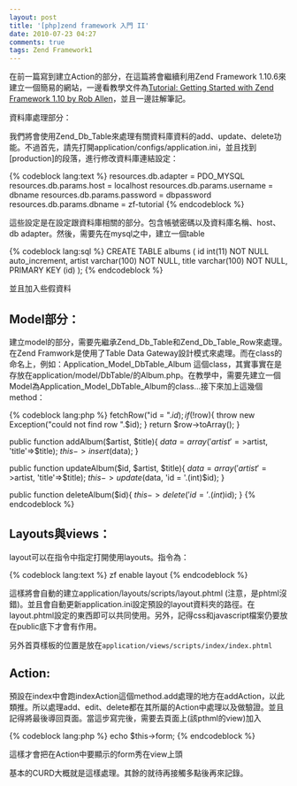 ```yaml
---
layout: post
title: '[php]zend framework 入門 II'
date: 2010-07-23 04:27
comments: true
tags: Zend Framework1
---
```

在前一篇寫到建立Action的部分，在這篇將會繼續利用Zend Framework 1.10.6來建立一個簡易的網站，一邊看教學文件為[Tutorial: Getting Started with Zend Framework 1.10 by Rob Allen](http://akrabat.com/zend-framework-tutorial/)，並且一邊註解筆記。
<!--more-->
資料庫處理部分：

我們將會使用Zend_Db_Table來處理有關資料庫資料的add、update、delete功能。不過首先，請先打開application/configs/application.ini，並且找到[production]的段落，進行修改資料庫連結設定：

{% codeblock lang:text %}
resources.db.adapter = PDO_MYSQL
resources.db.params.host = localhost
resources.db.params.username = dbname
resources.db.params.password = dbpassword
resources.db.params.dbname = zf-tutorial
{% endcodeblock %}

這些設定是在設定跟資料庫相關的部分。包含帳號密碼以及資料庫名稱、host、db adapter。然後，需要先在mysql之中，建立一個table

{% codeblock lang:sql %}
CREATE TABLE albums (
id int(11) NOT NULL auto_increment,
artist varchar(100) NOT NULL,
title varchar(100) NOT NULL,
PRIMARY KEY (id)
);
{% endcodeblock %}

並且加入些假資料

Model部分：
------
建立model的部分，需要先繼承Zend_Db_Table和Zend_Db_Table_Row來處理。在Zend Framwork是使用了Table Data Gateway設計模式來處理。而在class的命名上，例如：Application_Model_DbTable_Album 這個class，其實事實在是存放在application/model/DbTable/的Album.php。在教學中，需要先建立一個Model為Application_Model_DbTable_Album的class…接下來加上這幾個method：

{% codeblock lang:php %}
fetchRow("id = ".$id);
    if(!$row){
        throw new Exception("could not find row ".$id);
    }
    return $row->toArray();
}

public function addAlbum($artist, $title){
    $data = array('artist'=>$artist, 'title'=>$title);
    $this->insert($data);
}

public function updateAlbum($id, $artist, $title){
    $data = array('artist'=>$artist, 'title'=>$title);
    $this->update($data, 'id = '.(int)$id);
}

public function deleteAlbum($id){
    $this->delete('id = '.(int)$id);
}
{% endcodeblock %}

Layouts與views：
------
layout可以在指令中指定打開使用layouts。指令為：

{% codeblock lang:text %}
zf enable layout
{% endcodeblock %}

這樣將會自動的建立application/layouts/scripts/layout.phtml (注意，是phtml沒錯)。並且會自動更新application.ini設定預設的layout資料夾的路徑。在layout.phtml設定的東西即可以共同使用。另外，記得css和javascript檔案仍要放在public底下才會有作用。

另外首頁樣板的位置是放在<code>application/views/scripts/index/index.phtml</code>

Action:
------
預設在index中會跑indexAction這個method.add處理的地方在addAction，以此類推。所以處理add、edit、delete都在其所屬的Action中處理以及做驗證。並且記得將最後導回頁面。當這步寫完後，需要去頁面上(該pthml的view)加入

{% codeblock lang:php %}
echo $this->form;
{% endcodeblock %}

這樣才會把在Action中要顯示的form秀在view上頭

基本的CURD大概就是這樣處理。其餘的就待再接觸多點後再來記錄。